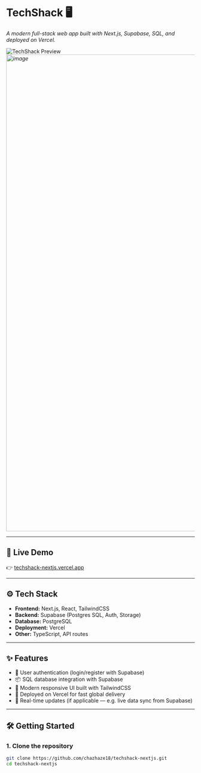 # TechShack 🖥️  
_A modern full-stack web app built with Next.js, Supabase, SQL, and deployed on Vercel._

![TechShack Preview](https://techshack-nextjs.vercel.app/preview.png)  
*<img width="2544" height="1275" alt="image" src="https://github.com/user-attachments/assets/8cef6c24-674d-43a8-ac3a-28581487182f" />*

---

## 🔗 Live Demo  
👉 [techshack-nextjs.vercel.app](https://techshack-nextjs.vercel.app/)

---

## ⚙️ Tech Stack  
- **Frontend:** Next.js, React, TailwindCSS  
- **Backend:** Supabase (Postgres SQL, Auth, Storage)  
- **Database:** PostgreSQL  
- **Deployment:** Vercel  
- **Other:** TypeScript, API routes

---

## ✨ Features  
- 🔐 User authentication (login/register with Supabase)  
- 📦 SQL database integration with Supabase  
- 🎨 Modern responsive UI built with TailwindCSS  
- 🚀 Deployed on Vercel for fast global delivery  
- 🔄 Real-time updates (if applicable — e.g. live data sync from Supabase)  

---

## 🛠️ Getting Started  

### 1. Clone the repository  
```bash
git clone https://github.com/chazhaze18/techshack-nextjs.git
cd techshack-nextjs
